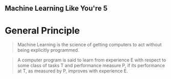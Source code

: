 ## Machine Learning Like You\'re 5

# General Principle
> Machine Learning is the science of getting computers to act without being
> explicitly programmed.

>A computer program is said to learn from experience E with respect to some
>class of tasks T and performance measure P, if its performance at T, as
>measured by P, improves with experience E.

